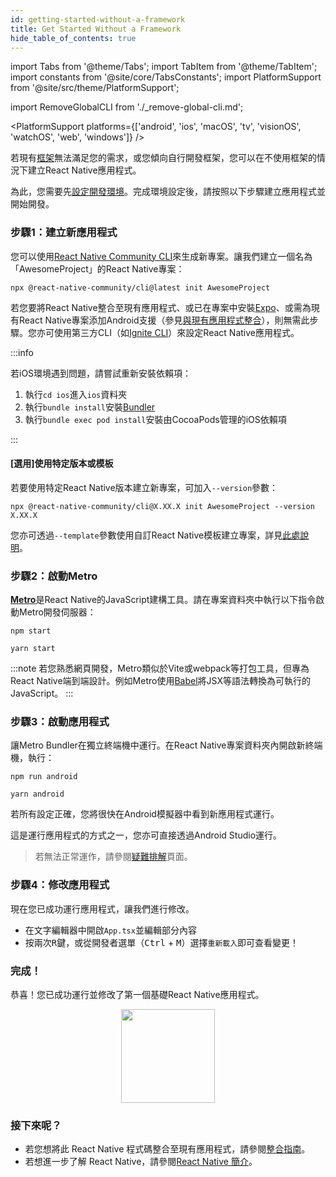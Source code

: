 ```yaml
---
id: getting-started-without-a-framework
title: Get Started Without a Framework
hide_table_of_contents: true
---
```


import Tabs from '@theme/Tabs';
import TabItem from '@theme/TabItem';
import constants from '@site/core/TabsConstants';
import PlatformSupport from '@site/src/theme/PlatformSupport';

import RemoveGlobalCLI from './\_remove-global-cli.md';

<PlatformSupport platforms={['android', 'ios', 'macOS', 'tv', 'visionOS', 'watchOS', 'web', 'windows']} />

若現有[框架](/architecture/glossary#react-native-framework)無法滿足您的需求，或您傾向自行開發框架，您可以在不使用框架的情況下建立React Native應用程式。

為此，您需要先[設定開發環境](set-up-your-environment)。完成環境設定後，請按照以下步驟建立應用程式並開始開發。

### 步驟1：建立新應用程式

<RemoveGlobalCLI />

您可以使用[React Native Community CLI](https://github.com/react-native-community/cli)來生成新專案。讓我們建立一個名為「AwesomeProject」的React Native專案：

```shell
npx @react-native-community/cli@latest init AwesomeProject
```

若您要將React Native整合至現有應用程式、或已在專案中安裝[Expo](https://docs.expo.dev/bare/installing-expo-modules/)、或需為現有React Native專案添加Android支援（參見[與現有應用程式整合](integration-with-existing-apps.md)），則無需此步驟。您亦可使用第三方CLI（如[Ignite CLI](https://github.com/infinitered/ignite)）來設定React Native應用程式。

:::info

若iOS環境遇到問題，請嘗試重新安裝依賴項：

1. 執行`cd ios`進入`ios`資料夾
2. 執行`bundle install`安裝[Bundler](https://bundler.io/)
3. 執行`bundle exec pod install`安裝由CocoaPods管理的iOS依賴項

:::

#### [選用]使用特定版本或模板

若要使用特定React Native版本建立新專案，可加入`--version`參數：

```shell
npx @react-native-community/cli@X.XX.X init AwesomeProject --version X.XX.X
```

您亦可透過`--template`參數使用自訂React Native模板建立專案，詳見[此處說明](https://github.com/react-native-community/cli/blob/main/docs/init.md#initializing-project-with-custom-template)。

### 步驟2：啟動Metro

[**Metro**](https://metrobundler.dev/)是React Native的JavaScript建構工具。請在專案資料夾中執行以下指令啟動Metro開發伺服器：

<Tabs groupId="package-manager" queryString defaultValue={constants.defaultPackageManager} values={constants.packageManagers}>
<TabItem value="npm">

```shell
npm start
```

</TabItem>
<TabItem value="yarn">

```shell
yarn start
```

</TabItem>
</Tabs>

:::note
若您熟悉網頁開發，Metro類似於Vite或webpack等打包工具，但專為React Native端到端設計。例如Metro使用[Babel](https://babel.dev/)將JSX等語法轉換為可執行的JavaScript。
:::

### 步驟3：啟動應用程式

讓Metro Bundler在獨立終端機中運行。在React Native專案資料夾內開啟新終端機，執行：

<Tabs groupId="package-manager" queryString defaultValue={constants.defaultPackageManager} values={constants.packageManagers}>
<TabItem value="npm">

```shell
npm run android
```

</TabItem>
<TabItem value="yarn">

```shell
yarn android
```

</TabItem>
</Tabs>

若所有設定正確，您將很快在Android模擬器中看到新應用程式運行。

這是運行應用程式的方式之一，您亦可直接透過Android Studio運行。

> 若無法正常運作，請參閱[疑難排解](troubleshooting.md)頁面。

### 步驟4：修改應用程式

現在您已成功運行應用程式，讓我們進行修改。

- 在文字編輯器中開啟`App.tsx`並編輯部分內容
- 按兩次<kbd>R</kbd>鍵，或從開發者選單（<kbd>Ctrl</kbd> + <kbd>M</kbd>）選擇`重新載入`即可查看變更！

### 完成！

恭喜！您已成功運行並修改了第一個基礎React Native應用程式。

<center><img src="/docs/assets/GettingStartedCongratulations.png" width="150"></img></center>

### 接下來呢？

- 若您想將此 React Native 程式碼整合至現有應用程式，請參閱[整合指南](integration-with-existing-apps.md)。
- 若想進一步了解 React Native，請參閱[React Native 簡介](getting-started)。